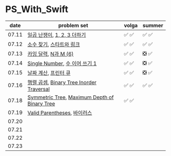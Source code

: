 # PS_With_Swift


| date       | problem set          | volga | summer |
| ---------- | -------------------- | ----  | ----  |
| 07.11    | [일곱 난쟁이](https://www.acmicpc.net/problem/2309), [1, 2, 3 더하기](https://www.acmicpc.net/problem/9095)  | :white_check_mark: :white_check_mark:  |:white_check_mark: :white_check_mark:|
| 07.12    | [소수 찾기](https://www.acmicpc.net/problem/1978), [스타트와 링크](https://www.acmicpc.net/problem/14889)  | :white_check_mark: :white_check_mark:  |:white_check_mark: :white_check_mark:|
| 07.13    | [카잉 달력](https://www.acmicpc.net/problem/6064), [N과 M (6)](https://www.acmicpc.net/problem/15655)   |  :white_check_mark: :white_check_mark: |:negative_squared_cross_mark: :white_check_mark:  |
| 07.14    | [Single Number](https://leetcode.com/problems/single-number/), [수 이어 쓰기 1](https://www.acmicpc.net/problem/1748)  |  :white_check_mark: :white_check_mark: |:negative_squared_cross_mark: :white_check_mark:  |
| 07.15    | [날짜 계산](https://www.acmicpc.net/problem/1476), [프린터 큐](https://www.acmicpc.net/problem/1966)  | :white_check_mark: :white_check_mark:  |:negative_squared_cross_mark: :white_check_mark:  |
| 07.16    | [행렬 곱셈](https://www.acmicpc.net/problem/2740), [Binary Tree Inorder Traversal](https://leetcode.com/problems/binary-tree-inorder-traversal/)  | :white_check_mark: :white_check_mark:  |:white_check_mark: :white_check_mark:|
| 07.18    | [Symmetric Tree](https://leetcode.com/problems/symmetric-tree/), [Maximum Depth of Binary Tree](https://leetcode.com/problems/maximum-depth-of-binary-tree/)  | :white_check_mark: :white_check_mark:  |  |
| 07.19    | [Valid Parentheses](https://leetcode.com/problems/valid-parentheses/), [바이러스](https://www.acmicpc.net/problem/2606)  |   |  |
| 07.20    |   |   |  |
| 07.21    |   |   |  |
| 07.22    |   |   |  |
| 07.23    |   |   |  |





